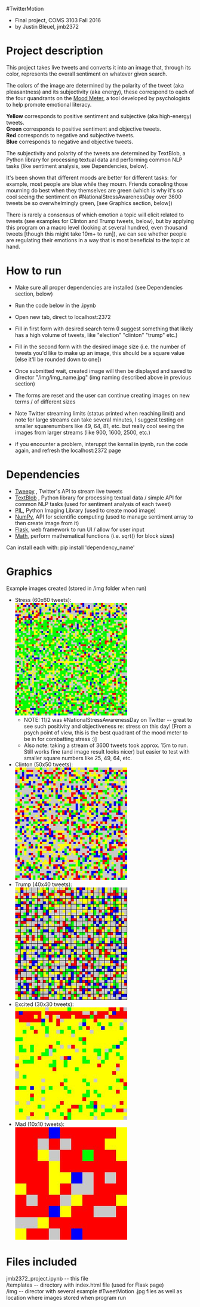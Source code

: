 #TwitterMotion
 - Final project, COMS 3103 Fall 2016
 - by Justin Bleuel,  jmb2372
 
# Project description
 
This project takes live tweets and converts it into an image that, through its color, represents the overall sentiment on whatever given search.
 
The colors of the image are determined by the polarity of the tweet (aka pleasantness) and its subjectivity (aka energy), these correspond to each of the four quandrants on the [Mood Meter](http://moodmeterapp.com/science/), a tool developed by psychologists to help promote emotional literacy.
 
 <b>Yellow</b> corresponds to positive sentiment and subjective (aka high-energy) tweets.
 <br><b>Green</b> corresponds to positive sentiment and objective tweets.
 <br><b>Red</b> corresponds to negative and subjective tweets.
 <br><b>Blue</b> corresponds to negative and objective tweets.
 
The subjectivity and polarity of the tweets are determined by TextBlob, a Python library for processing textual data and performing common NLP tasks (like sentiment analysis, see Dependencies, below).
 
It's been shown that different moods are better for different tasks: for example, most people are blue while they mourn. Friends consoling those mourning do best when they themselves are green (which is why it's so cool seeing the sentiment on #NationalStressAwarenessDay over 3600 tweets be so overwhelmingly green, [see Graphics section, below])
 
There is rarely a consensus of which emotion a topic will elicit related to tweets (see examples for Clinton and Trump tweets, below), but by applying this program on a macro level (looking at several hundred, even thousand tweets [though this might take 10m+ to run]), we can see whether people are regulating their emotions in a way that is most beneficial to the topic at hand.

 # How to run
 - Make sure all proper dependencies are installed (see Dependencies section, below)
 - Run the code below in the .ipynb
 - Open new tab, direct to localhost:2372
 - Fill in first form with desired search term (I suggest something that likely has a high volume of tweets, like "election" "clinton" "trump" etc.)
 - Fill in the second form with the desired image size (i.e. the number of tweets you'd like to make up an image, this should be a square value [else it'll be rounded down to one])
 - Once submitted wait, created image will then be displayed and saved to director "/img/img_name.jpg" (img naming described above in previous section)
 - The forms are reset and the user can continue creating images on new terms / of different sizes
 - Note Twitter streaming limits (status printed when reaching limit) and note for large streams can take several minutes, I suggest testing on smaller squarenumbers like 49, 64, 81, etc. but really cool seeing the images from larger streams (like 900, 1600, 2500, etc.)
 
 - if you encounter a problem, interuppt the kernal in ipynb, run the code again, and refresh the localhost:2372 page
 
 # Dependencies
 - [Tweepy](http://www.tweepy.org/) , Twitter's API to stream live tweets
 - [TextBlob](http://textblob.readthedocs.io/en/dev/) , Python library for processing textual data / simple API for common NLP tasks (used for sentiment analysis of each tweet)
 - [PIL](http://www.pythonware.com/products/pil/), Python Imaging Library (used to create mood image)
 - [NumPy](http://www.numpy.org/), API for scientific computing (used to manage sentiment array to then create image from it)
 - [Flask](http://flask.pocoo.org/), web framework to run UI / allow for user input
 - [Math](https://docs.python.org/3/library/math.html), perform mathematical functions (i.e. sqrt() for block sizes)
 
 Can install each with: pip install 'dependency_name'
 
 # Graphics
 Example images created (stored in /img folder when run) 
 - Stress (60x60 tweets): 
 <br><img src='img/stress3600.jpg'>
     - NOTE: 11/2 was #NationalStressAwarenessDay on Twitter -- great to see such positivity and objectiveness re: stress on this day! [From a psych point of view, this is the best quadrant of the mood meter to be in for combatting stress :)]
     - Also note: taking a stream of 3600 tweets took approx. 15m to run. Still works fine (and image result looks nicer) but easier to test with smaller square numbers like 25, 49, 64, etc.
 - Clinton (50x50 tweets): <br><img src='img/clinton2500.jpg'>
 - Trump (40x40 tweets): <br><img src='img/trump1600.jpg'>
 - Excited (30x30 tweets): <br><img src='img/excited900.jpg'>
 - Mad (10x10 tweets): <br><img src='img/mad100.jpg'>
 
 # Files included
 jmb2372_project.ipynb -- this file
 <br>/templates -- directory with index.html file (used for Flask page)
 <br>/img -- director with several example #TweetMotion .jpg files as well as location where images stored when program run
